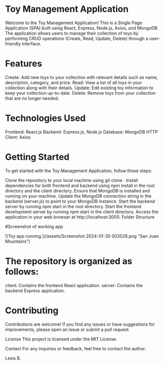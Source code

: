 # Toy Management Application

Welcome to the Toy Management Application! This is a Single Page Application (SPA) built using React, Express, Node.js, Axios, and MongoDB. The application allows users to manage their collection of toys by performing CRUD operations (Create, Read, Update, Delete) through a user-friendly interface.


# Features


Create: Add new toys to your collection with relevant details such as name, description, category, and price.
Read: View a list of all toys in your collection along with their details.
Update: Edit existing toy information to keep your collection up-to-date.
Delete: Remove toys from your collection that are no longer needed.

# Technologies Used

Frontend: React.js
Backend: Express.js, Node.js
Database: MongoDB
HTTP Client: Axios


# Getting Started

To get started with the Toy Management Application, follow these steps:

Clone the repository to your local machine using git clone <repository-url>.
Install dependencies for both frontend and backend using npm install in the root directory and the client directory.
Ensure that MongoDB is installed and running on your machine.
Update the MongoDB connection string in the backend (server.js) to point to your MongoDB instance.
Start the backend server by running npm start in the root directory.
Start the frontend development server by running npm start in the client directory.
Access the application in your web browser at http://localhost:3000.
Folder Structure


#Screenshot of working app

![Toy app running.](/assets/Screenshot 2024-01-30 003528.png "San Juan Mountains")

# The repository is organized as follows:

client: Contains the frontend React application.
server: Contains the backend Express application.


# Contributing
Contributions are welcome! If you find any issues or have suggestions for improvements, please open an issue or submit a pull request.


License
This project is licensed under the MIT License.

Contact
For any inquiries or feedback, feel free to contact the author:

Lexis B.

